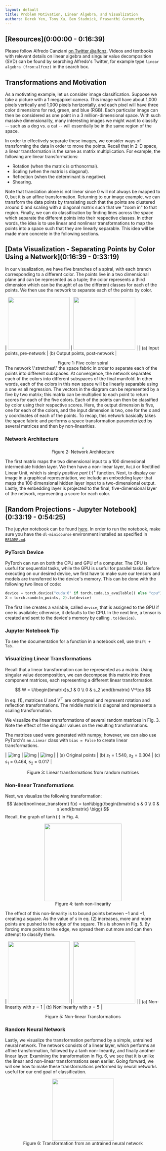 ```yaml
---
layout: default
title: Problem Motivation, Linear Algebra, and Visualization
authors: Derek Yen, Tony Xu, Ben Stadnick, Prasanthi Gurumurthy
---
```



## [Resources](0:00:00 - 0:16:39)

Please follow Alfredo Canziani [on Twitter @alfcnz](https://twitter.com/alfcnz). Videos and textbooks with relevant details on linear algebra and singular value decomposition (SVD) can be found by searching Alfredo's Twitter, for example type `linear algebra (from:alfcnz)` in the search box.


## Transformations and Motivation

As a motivating example, let us consider image classification. Suppose we take a picture with a 1 megapixel camera. This image will have about 1,000 pixels vertically and 1,000 pixels horizontally, and each pixel will have three color dimensions for red, green, and blue (RGB). Each particular image can then be considered as one point in a 3 million-dimensional space. With such massive dimensionality, many interesting images we might want to classify -- such as a dog vs. a cat -- will essentially be in the same region of the space.

In order to effectively separate these images, we consider ways of transforming the data in order to move the points. Recall that in 2-D space, a linear transformation is the same as matrix multiplication. For example, the following are linear transformations:

-   Rotation (when the matrix is orthonormal).
-   Scaling (when the matrix is diagonal).
-   Reflection (when the determinant is negative).
-   Shearing.

Note that translation alone is not linear since 0 will not always be mapped to 0, but it is an affine transformation. Returning to our image example, we can transform the data points by translating such that the points are clustered around 0 and scaling with a diagonal matrix such that we "zoom in" to that region. Finally, we can do classification by finding lines across the space which separate the different points into their respective classes. In other words, the idea is to use linear and nonlinear transformations to map the points into a space such that they are linearly separable. This idea will be made more concrete in the following sections.


## [Data Visualization - Separating Points by Color Using a Network](0:16:39 - 0:33:19)

In our visualization, we have five branches of a spiral, with each branch corresponding to a different color. The points live in a two dimensional plane and can be represented as a tuple; the color represents a third dimension which can be thought of as the different classes for each of the points. We then use the network to separate each of the points by color.

| <img src="Spiral1.png" width="200px" height="170px"/> | <img src="Spiral2.png" width="200px" height="170px" /> |
|             (a) Input points, pre-network             |            (b) Output points, post-network             |

<center> Figure 1: Five color spiral </center>
The network \"stretches\" the space fabric in order to separate each of the points into different subspaces. At convergence, the network separates each of the colors into different subspaces of the final manifold. In other words, each of the colors in this new space will be linearly separable using a one vs all regression. The vectors in the diagram can be represented by a five by two matrix; this matrix can be multiplied to each point to return scores for each of the five colors. Each of the points can then be classified by color using their respective scores. Here, the output dimension is five, one for each of the colors, and the input dimension is two, one for the x and y coordinates of each of the points. To recap, this network basically takes the space fabric and performs a space transformation parameterized by several matrices and then by non-linearities.


### Network Architecture

<center>
<img src="Network.png" style="zoom: 40%;" /><br>
Figure 2: Network Architecture
</center>

The first matrix maps the two dimensional input to a 100 dimensional intermediate hidden layer. We then have a non-linear layer, `ReLU` or Rectified Linear Unit, which is simply *positive part* $(\cdot)^+$ function. Next, to display our image in a graphical representation, we include an embedding layer that maps the 100 dimensional hidden layer input to a two-dimensional output. Lastly, the embedding layer is projected to the final, five-dimensional layer of the network, representing a score for each color.


## [Random Projections - Jupyter Notebook](0:33:19 - 0:54:25)

The jupyter notebook can be found [here](https://github.com/Atcold/pytorch-Deep-Learning-Minicourse/blob/master/02-space_stretching.ipynb). In order to run the notebook, make sure you have the `dl-minicourse` environment installed as specified in [`README.md`](https://github.com/Atcold/pytorch-Deep-Learning-Minicourse/blob/master/README.md).


### PyTorch Device

PyTorch can run on both the CPU and GPU of a computer. The CPU is useful for sequential tasks, while the GPU is useful for parallel tasks. Before executing on our desired device, we first have to make sure our tensors and models are transferred to the device's memory. This can be done with the following two lines of code:

```python
device = torch.device("cuda:0" if torch.cuda.is_available() else "cpu")
X = torch.randn(n_points, 2).to(device)
```

The first line creates a variable, called `device`, that is assigned to the GPU if one is available; otherwise, it defaults to the CPU. In the next line, a tensor is created and sent to the device's memory by calling `.to(device)`.


### Jupyter Notebook Tip

To see the documentation for a function in a notebook cell, use `Shift + Tab.`


### Visualizing Linear Transformations

Recall that a linear transformation can be represented as a matrix. Using singular value decomposition, we can decompose this matrix into three component matrices, each representing a different linear transformation.

$$
W = U\begin{bmatrix}s_1 & 0 \\ 0 & s_2 \end{bmatrix} V^\top
$$

In eq. (1), matrices $U$ and $V^\top$ are orthogonal and represent rotation and reflection transformations. The middle matrix is diagonal and represents a scaling transformation.

We visualize the linear transformations of several random matrices in Fig. 3. Note the effect of the singular values on the resulting transformations.

The matrices used were generated with numpy; however, we can also use PyTorch's `nn.Linear` class with `bias = False` to create linear transformations.

| ![img](initial_scatter_lab1.png) | ![img](matrix_multiplication_lab1.png) | ![img](matrix_multiplication_lab1_2.png) |
|       (a) Original points        |    (b) $s_1$ = 1.540, $s_2$ = 0.304    |     (c) $s_1$ = 0.464, $s_2$ = 0.017     |

<center> Figure 3:  Linear transformations from random matrices </center>


### Non-linear Transformations

Next, we visualize the following transformation:
$$
\label{nonlinear_transform}
    f(x) = tanh\bigg(\begin{bmatrix} s & 0 \\ 0 & s \end{bmatrix} \bigg)
$$
Recall, the graph of $\tanh(\cdot)$ in Fig. 4.

<center>
<img src="tanh_lab1.png" width="250px" /><br>
Figure 4: tanh non-linearity
</center>

The effect of this non-linearity is to bound points between $-1$ and $+1$, creating a square. As the value of $s$ in eq. (2) increases, more and more points are pushed to the edge of the square. This is shown in Fig. 5. By forcing more points to the edge, we spread them out more and can then attempt to classify them.

| <img src="matrix_multiplication_with_nonlinearity_s=1_lab1.png" width="200px" /> | <img src="matrix_multiplication_with_nonlinearity_s=5_lab1.png" width="200px" /> |
|                 (a) Non-linearity with $s=1$                 |                 (b) Nonlinearity with $s=5$                  |

<center> Figure 5:   Non-linear Transformations </center>


### Random Neural Network

Lastly, we visualize the transformation performed by a simple, untrained neural network. The network consists of a linear layer, which performs an affine transformation, followed by a tanh non-linearity, and finally another linear layer. Examining the transformation in Fig. 6, we see that it is unlike the linear and non-linear transformations seen earlier. Going forward, we will see how to make these transformations performed by neural networks useful for our end goal of classification.

<center>
<img src="untrained_nn_transformation_lab1.png" width="200px" /><br>
Figure 6:  Transformation from an untrained neural network
</center>
